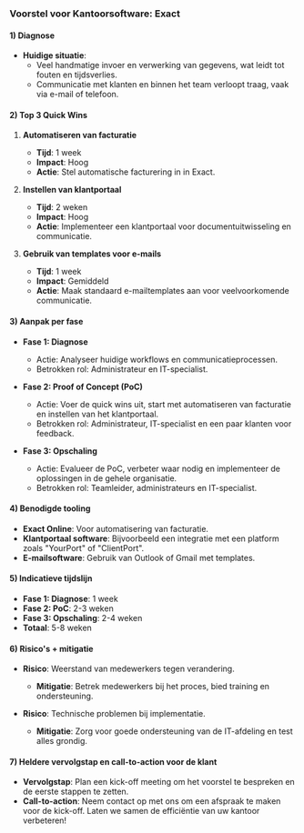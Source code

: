 ### Voorstel voor Kantoorsoftware: Exact

#### 1) Diagnose
- **Huidige situatie**: 
  - Veel handmatige invoer en verwerking van gegevens, wat leidt tot fouten en tijdsverlies.
  - Communicatie met klanten en binnen het team verloopt traag, vaak via e-mail of telefoon.

#### 2) Top 3 Quick Wins
1. **Automatiseren van facturatie**  
   - **Tijd**: 1 week  
   - **Impact**: Hoog  
   - **Actie**: Stel automatische facturering in in Exact. 

2. **Instellen van klantportaal**  
   - **Tijd**: 2 weken  
   - **Impact**: Hoog  
   - **Actie**: Implementeer een klantportaal voor documentuitwisseling en communicatie.

3. **Gebruik van templates voor e-mails**  
   - **Tijd**: 1 week  
   - **Impact**: Gemiddeld  
   - **Actie**: Maak standaard e-mailtemplates aan voor veelvoorkomende communicatie.

#### 3) Aanpak per fase
- **Fase 1: Diagnose**
  - Actie: Analyseer huidige workflows en communicatieprocessen.
  - Betrokken rol: Administrateur en IT-specialist.

- **Fase 2: Proof of Concept (PoC)**
  - Actie: Voer de quick wins uit, start met automatiseren van facturatie en instellen van het klantportaal.
  - Betrokken rol: Administrateur, IT-specialist en een paar klanten voor feedback.

- **Fase 3: Opschaling**
  - Actie: Evalueer de PoC, verbeter waar nodig en implementeer de oplossingen in de gehele organisatie.
  - Betrokken rol: Teamleider, administrateurs en IT-specialist.

#### 4) Benodigde tooling
- **Exact Online**: Voor automatisering van facturatie.
- **Klantportaal software**: Bijvoorbeeld een integratie met een platform zoals "YourPort" of "ClientPort".
- **E-mailsoftware**: Gebruik van Outlook of Gmail met templates.

#### 5) Indicatieve tijdslijn
- **Fase 1: Diagnose**: 1 week
- **Fase 2: PoC**: 2-3 weken
- **Fase 3: Opschaling**: 2-4 weken
- **Totaal**: 5-8 weken

#### 6) Risico's + mitigatie
- **Risico**: Weerstand van medewerkers tegen verandering.
  - **Mitigatie**: Betrek medewerkers bij het proces, bied training en ondersteuning.
  
- **Risico**: Technische problemen bij implementatie.
  - **Mitigatie**: Zorg voor goede ondersteuning van de IT-afdeling en test alles grondig.

#### 7) Heldere vervolgstap en call-to-action voor de klant
- **Vervolgstap**: Plan een kick-off meeting om het voorstel te bespreken en de eerste stappen te zetten.
- **Call-to-action**: Neem contact op met ons om een afspraak te maken voor de kick-off. Laten we samen de efficiëntie van uw kantoor verbeteren!